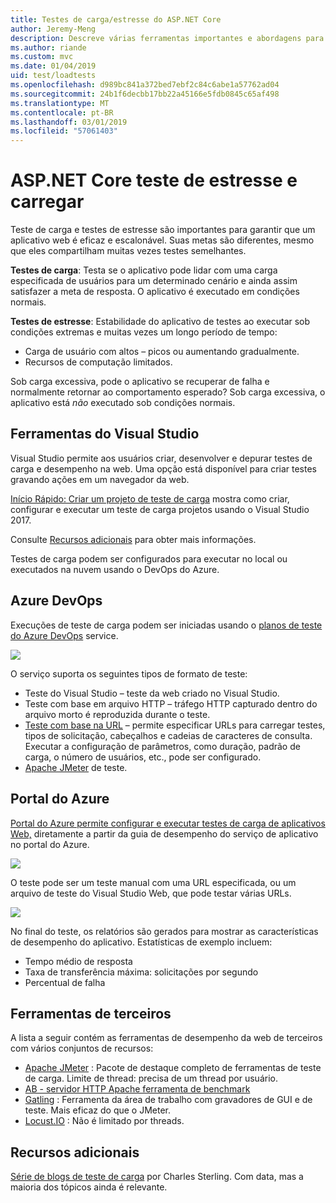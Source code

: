 ```yaml
---
title: Testes de carga/estresse do ASP.NET Core
author: Jeremy-Meng
description: Descreve várias ferramentas importantes e abordagens para testes de carga e aplicativos ASP.NET Core de teste de carga.
ms.author: riande
ms.custom: mvc
ms.date: 01/04/2019
uid: test/loadtests
ms.openlocfilehash: d989bc841a372bed7ebf2c84c6abe1a57762ad04
ms.sourcegitcommit: 24b1f6decbb17bb22a45166e5fdb0845c65af498
ms.translationtype: MT
ms.contentlocale: pt-BR
ms.lasthandoff: 03/01/2019
ms.locfileid: "57061403"
---
```

# <a name="load-and-stress-testing-aspnet-core"></a>ASP.NET Core teste de estresse e carregar

Teste de carga e testes de estresse são importantes para garantir que um aplicativo web é eficaz e escalonável. Suas metas são diferentes, mesmo que eles compartilham muitas vezes testes semelhantes.

**Testes de carga**: Testa se o aplicativo pode lidar com uma carga especificada de usuários para um determinado cenário e ainda assim satisfazer a meta de resposta. O aplicativo é executado em condições normais.

**Testes de estresse**: Estabilidade do aplicativo de testes ao executar sob condições extremas e muitas vezes um longo período de tempo:

* Carga de usuário com altos – picos ou aumentando gradualmente.
* Recursos de computação limitados.  

Sob carga excessiva, pode o aplicativo se recuperar de falha e normalmente retornar ao comportamento esperado? Sob carga excessiva, o aplicativo está *não* executado sob condições normais.

## <a name="visual-studio-tools"></a>Ferramentas do Visual Studio

Visual Studio permite aos usuários criar, desenvolver e depurar testes de carga e desempenho na web. Uma opção está disponível para criar testes gravando ações em um navegador da web.

[Início Rápido: Criar um projeto de teste de carga](/visualstudio/test/quickstart-create-a-load-test-project?view=vs-2017) mostra como criar, configurar e executar um teste de carga projetos usando o Visual Studio 2017.

Consulte [Recursos adicionais](#add) para obter mais informações.

Testes de carga podem ser configurados para executar no local ou executados na nuvem usando o DevOps do Azure.

## <a name="azure-devops"></a>Azure DevOps

Execuções de teste de carga podem ser iniciadas usando o [planos de teste do Azure DevOps](/azure/devops/test/load-test/index?view=vsts) service.

![](./load-tests/_static/azure-devops-load-test.png)

O serviço suporta os seguintes tipos de formato de teste:

- Teste do Visual Studio – teste da web criado no Visual Studio.
- Teste com base em arquivo HTTP – tráfego HTTP capturado dentro do arquivo morto é reproduzida durante o teste.
- [Teste com base na URL](/azure/devops/test/load-test/get-started-simple-cloud-load-test?view=vsts) – permite especificar URLs para carregar testes, tipos de solicitação, cabeçalhos e cadeias de caracteres de consulta. Executar a configuração de parâmetros, como duração, padrão de carga, o número de usuários, etc., pode ser configurado.
- [Apache JMeter](https://jmeter.apache.org/) de teste.

## <a name="azure-portal"></a>Portal do Azure

[Portal do Azure permite configurar e executar testes de carga de aplicativos Web,](/azure/devops/test/load-test/app-service-web-app-performance-test?view=vsts) diretamente a partir da guia de desempenho do serviço de aplicativo no portal do Azure.

![](./load-tests/_static/azure-appservice-perf-test.png)

O teste pode ser um teste manual com uma URL especificada, ou um arquivo de teste do Visual Studio Web, que pode testar várias URLs.

![](./load-tests/_static/azure-appservice-perf-test-config.png)

No final do teste, os relatórios são gerados para mostrar as características de desempenho do aplicativo. Estatísticas de exemplo incluem:

- Tempo médio de resposta
- Taxa de transferência máxima: solicitações por segundo
- Percentual de falha

## <a name="third-party-tools"></a>Ferramentas de terceiros

A lista a seguir contém as ferramentas de desempenho da web de terceiros com vários conjuntos de recursos:

- [Apache JMeter](https://jmeter.apache.org/) : Pacote de destaque completo de ferramentas de teste de carga. Limite de thread: precisa de um thread por usuário.
- [AB - servidor HTTP Apache ferramenta de benchmark](https://httpd.apache.org/docs/2.4/programs/ab.html)
- [Gatling](https://gatling.io/) : Ferramenta da área de trabalho com gravadores de GUI e de teste. Mais eficaz do que o JMeter.
- [Locust.IO](https://locust.io/) : Não é limitado por threads.

<a name="add"></a>
## <a name="additional-resources"></a>Recursos adicionais

[Série de blogs de teste de carga](https://blogs.msdn.microsoft.com/charles_sterling/2015/06/01/load-test-series-part-i-creating-web-performance-tests-for-a-load-test/) por Charles Sterling. Com data, mas a maioria dos tópicos ainda é relevante.
